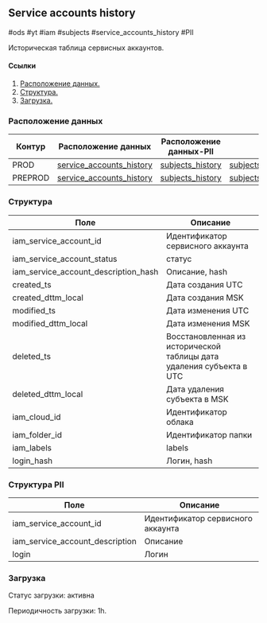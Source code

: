 ## Service accounts history
#ods #yt #iam #subjects #service_accounts_history #PII

Историческая таблица сервисных аккаунтов.


#### Ссылки
1. [Расположение данных.](#расположение-данных)
2. [Структура.](#структура)
3. [Загрузка.](#загрузка)


### Расположение данных
| Контур  | Расположение данных                                                                                                                       | Расположение данных-PII                                                                                                           | Источники                                                                                                                                                                                         |
|---------|-------------------------------------------------------------------------------------------------------------------------------------------|-----------------------------------------------------------------------------------------------------------------------------------|---------------------------------------------------------------------------------------------------------------------------------------------------------------------------------------------------|
| PROD    | [service_accounts_history](https://yt.yandex-team.ru/hahn/navigation?path=//home/cloud-dwh/data/prod/ods/iam/service_accounts_history)    | [subjects_history](https://yt.yandex-team.ru/hahn/navigation?path=//home/cloud-dwh/data/prod/ods/iam/service_accounts_history)    | [subjects/service_accounts_history](https://yt.yandex-team.ru/hahn/navigation?path=//home/cloud-dwh/data/prod/raw/ydb/identity/hardware/default/identity/r3/subjects/service_accounts_history)    |
| PREPROD | [service_accounts_history](https://yt.yandex-team.ru/hahn/navigation?path=//home/cloud-dwh/data/preprod/ods/iam/service_accounts_history) | [subjects_history](https://yt.yandex-team.ru/hahn/navigation?path=//home/cloud-dwh/data/preprod/ods/iam/service_accounts_history) | [subjects/service_accounts_history](https://yt.yandex-team.ru/hahn/navigation?path=//home/cloud-dwh/data/preprod/raw/ydb/identity/hardware/default/identity/r3/subjects/service_accounts_history) |


### Структура
| Поле                                 | Описание                                                             |
|--------------------------------------|----------------------------------------------------------------------|
| iam_service_account_id               | Идентификатор сервисного аккаунта                                    |
| iam_service_account_status           | статус                                                               |
| iam_service_account_description_hash | Описание, hash                                                       |
| created_ts                           | Дата создания UTC                                                    |
| created_dttm_local                   | Дата создания MSK                                                    |
| modified_ts                          | Дата изменения UTC                                                   |
| modified_dttm_local                  | Дата изменения MSK                                                   |
| deleted_ts                           | Восстановленная из исторической таблицы дата удаления субъекта в UTC |
| deleted_dttm_local                   | Дата удаления субъекта в MSK                                         |
| iam_cloud_id                         | Идентификатор облака                                                 |
| iam_folder_id                        | Идентификатор папки                                                  |
| iam_labels                           | labels                                                               |
| login_hash                           | Логин, hash                                                          |


### Структура PII
| Поле                            | Описание                          |
|---------------------------------|-----------------------------------|
| iam_service_account_id          | Идентификатор сервисного аккаунта |
| iam_service_account_description | Описание                          |
| login                           | Логин                             |


### Загрузка

Статус загрузки: активна

Периодичность загрузки: 1h.
